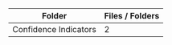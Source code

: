| Folder                |   Files / Folders |
|-----------------------|-------------------|
| Confidence Indicators |                 2 |